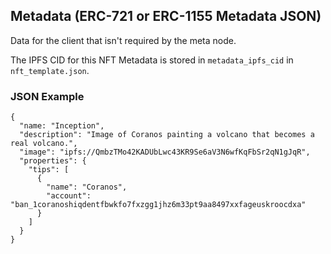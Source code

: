 ## Metadata (ERC-721 or ERC-1155 Metadata JSON)

Data for the client that isn't required by the meta node.

The IPFS CID for this NFT Metadata is stored in `metadata_ipfs_cid` in `nft_template.json`.


### JSON Example

```
{
  "name: "Inception",
  "description": "Image of Coranos painting a volcano that becomes a real volcano.",
  "image": "ipfs://QmbzTMo42KADUbLwc43KR9Se6aV3N6wfKqFbSr2qN1gJqR",
  "properties": {
    "tips": [
      {
        "name": "Coranos",
        "account": "ban_1coranoshiqdentfbwkfo7fxzgg1jhz6m33pt9aa8497xxfageuskroocdxa"
      }
    ]
  }
}
```
